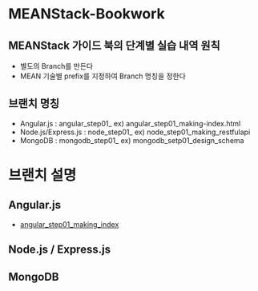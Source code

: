 # MEANStack-Bookwork

## MEANStack 가이드 북의 단계별 실습 내역 원칙 
  - 별도의 Branch를 만든다 
  - MEAN 기술별 prefix를 지정하여 Branch 명칭을 정한다 
  
## 브랜치 명칭 
  - Angular.js : angular_step01_<detail description> ex) angular_step01_making-index.html
  - Node.js/Express.js : node_step01_<detail description> ex) node_step01_making_restfulapi
  - MongoDB : mongodb_step01_<detail description> ex) mongodb_setp01_design_schema


# 브랜치 설명 

## Angular.js
  - [angular_step01_making_index](https://github.com/MEAN-STACK/MEANStack-Bookwork/tree/angular_step01_making-index)

## Node.js / Express.js

## MongoDB

